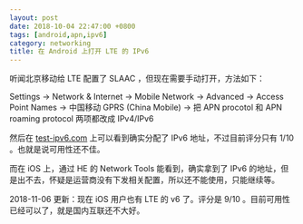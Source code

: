 ```yaml
---
layout: post
date: 2018-10-04 22:47:00 +0800
tags: [android,apn,ipv6]
category: networking
title: 在 Android 上打开 LTE 的 IPv6
---
```


听闻北京移动给 LTE 配置了 SLAAC ，但现在需要手动打开，方法如下：

Settings -> Network & Internet -> Mobile Network -> Advanced -> Access Point Names -> 中国移动 GPRS (China Mobile) -> 把 APN procotol 和 APN roaming protocol 两项都改成 IPv4/IPv6 

然后在 [test-ipv6.com](https://test-ipv6.com) 上可以看到确实分配了 IPv6 地址，不过目前评分只有 1/10 。也就是说可用性还不佳。

而在 iOS 上，通过 HE 的 Network Tools 能看到，确实拿到了 IPv6 的地址，但是出不去，怀疑是运营商没有下发相关配置，所以还不能使用，只能继续等。

2018-11-06 更新：现在 iOS 用户也有 LTE 的 v6 了。评分是 9/10 。目前可用性已经可以了，就是国内互联还不大好。

